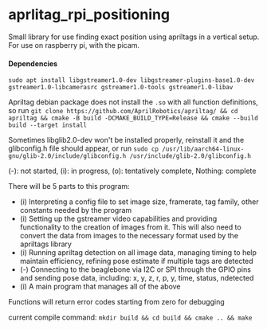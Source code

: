 # aprlitag_rpi_positioning
Small library for use finding exact position using apriltags in a vertical setup. For use on raspberry pi, with the picam.

#### Dependencies
`sudo apt install libgstreamer1.0-dev libgstreamer-plugins-base1.0-dev gstreamer1.0-libcamerasrc gstreamer1.0-tools gstreamer1.0-libav`

Apriltag debian package does not install the `.so` with all function definitions, so run
`git clone https://github.com/AprilRobotics/apriltag/ && cd apriltag && cmake -B build -DCMAKE_BUILD_TYPE=Release && cmake --build build --target install`

Sometimes libglib2.0-dev won't be installed properly, reinstall it and the glibconfig.h file should appear, or run
`sudo cp /usr/lib/aarch64-linux-gnu/glib-2.0/include/glibconfig.h /usr/include/glib-2.0/glibconfig.h`

(-): not started, (i): in progress, (o): tentatively complete, Nothing: complete

There will be 5 parts to this program:
- (i) Interpreting a config file to set image size, framerate, tag family, other constants needed by the program 
- (i) Setting up the gstreamer video capabilities and providing functionality to the creation of images from it. This will also need to convert the data from images to the necessary format used by the apriltags library
- (i) Running apriltag detection on all image data, managing timing to help maintain efficiency, refining pose estimate if multiple tags are detected
- (-) Connecting to the beaglebone via I2C or SPI through the GPIO pins and sending pose data, including: x, y, z, r, p, y, time, status, ndetected
- (i) A main program that manages all of the above

Functions will return error codes starting from zero for debugging

current compile command:
`mkdir build && cd build && cmake .. && make`